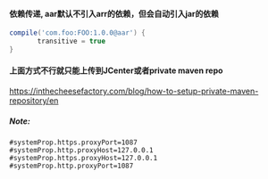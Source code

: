 #### 依赖传递, aar默认不引入arr的依赖，但会自动引入jar的依赖

```gradle
compile('com.foo:FOO:1.0.0@aar') {
       transitive = true
}
```

#### 上面方式不行就只能上传到JCenter或者private maven repo

https://inthecheesefactory.com/blog/how-to-setup-private-maven-repository/en

##### Note:

```
#systemProp.https.proxyPort=1087
#systemProp.http.proxyHost=127.0.0.1
#systemProp.https.proxyHost=127.0.0.1
#systemProp.http.proxyPort=1087
```
